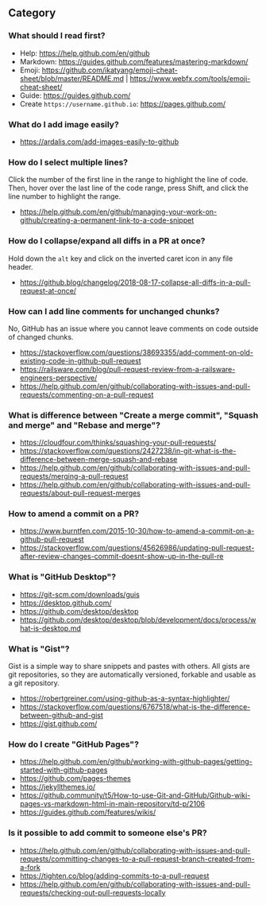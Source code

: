## Category

### What should I read first?
- Help: https://help.github.com/en/github
- Markdown: https://guides.github.com/features/mastering-markdown/
- Emoji: https://github.com/ikatyang/emoji-cheat-sheet/blob/master/README.md | https://www.webfx.com/tools/emoji-cheat-sheet/
- Guide: https://guides.github.com/
- Create `https://username.github.io`: https://pages.github.com/

### What do I add image easily?
- https://ardalis.com/add-images-easily-to-github

### How do I select multiple lines?
Click the number of the first line in the range to highlight the line of code. Then, hover over the last line of the code range, press Shift, and click the line number to highlight the range.
- https://help.github.com/en/github/managing-your-work-on-github/creating-a-permanent-link-to-a-code-snippet

### How do I collapse/expand all diffs in a PR at once?
Hold down the `alt` key and click on the inverted caret icon in any file header.
- https://github.blog/changelog/2018-08-17-collapse-all-diffs-in-a-pull-request-at-once/

### How can I add line comments for unchanged chunks?
No, GitHub has an issue where you cannot leave comments on code outside of changed chunks.
- https://stackoverflow.com/questions/38693355/add-comment-on-old-existing-code-in-github-pull-request
- https://railsware.com/blog/pull-request-review-from-a-railsware-engineers-perspective/
- https://help.github.com/en/github/collaborating-with-issues-and-pull-requests/commenting-on-a-pull-request

### What is difference between "Create a merge commit", "Squash and merge" and "Rebase and merge"?
- https://cloudfour.com/thinks/squashing-your-pull-requests/
- https://stackoverflow.com/questions/2427238/in-git-what-is-the-difference-between-merge-squash-and-rebase
- https://help.github.com/en/github/collaborating-with-issues-and-pull-requests/merging-a-pull-request
- https://help.github.com/en/github/collaborating-with-issues-and-pull-requests/about-pull-request-merges

### How to amend a commit on a PR?
- https://www.burntfen.com/2015-10-30/how-to-amend-a-commit-on-a-github-pull-request
- https://stackoverflow.com/questions/45626986/updating-pull-request-after-review-changes-commit-doesnt-show-up-in-the-pull-re

### What is "GitHub Desktop"?
- https://git-scm.com/downloads/guis
- https://desktop.github.com/
- https://github.com/desktop/desktop
- https://github.com/desktop/desktop/blob/development/docs/process/what-is-desktop.md

### What is "Gist"?
Gist is a simple way to share snippets and pastes with others. All gists are git repositories, so they are automatically versioned, forkable and usable as a git repository.
- https://robertgreiner.com/using-github-as-a-syntax-highlighter/
- https://stackoverflow.com/questions/6767518/what-is-the-difference-between-github-and-gist
- https://gist.github.com/

### How do I create "GitHub Pages"?
- https://help.github.com/en/github/working-with-github-pages/getting-started-with-github-pages
- https://github.com/pages-themes
- https://jekyllthemes.io/
- https://github.community/t5/How-to-use-Git-and-GitHub/Github-wiki-pages-vs-markdown-html-in-main-repository/td-p/2106
- https://guides.github.com/features/wikis/

### Is it possible to add commit to someone else's PR?
- https://help.github.com/en/github/collaborating-with-issues-and-pull-requests/committing-changes-to-a-pull-request-branch-created-from-a-fork
- https://tighten.co/blog/adding-commits-to-a-pull-request
- https://help.github.com/en/github/collaborating-with-issues-and-pull-requests/checking-out-pull-requests-locally
